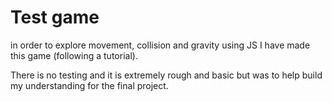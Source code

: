 # Test game #

in order to explore movement, collision and gravity using JS I have made this game (following a tutorial).

There is no testing and it is extremely rough and basic but was to help build my understanding for the final project.
